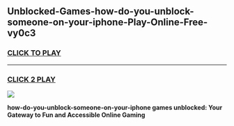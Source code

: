 
## Unblocked-Games-how-do-you-unblock-someone-on-your-iphone-Play-Online-Free-vy0c3
<h3>
<a href="https://premium76.site?title=how-do-you-unblock-someone-on-your-iphone&ref=26A">CLICK TO PLAY</a></h3>
<hr>

<h3>
<a href="https://premium76.site?title=how-do-you-unblock-someone-on-your-iphone&ref=26A">CLICK 2 PLAY</a>
  
</h3>

<a href="https://premium76.site?title=how-do-you-unblock-someone-on-your-iphone&ref=26A"><img src="https://clearcache.store/games.png"></a>


**how-do-you-unblock-someone-on-your-iphone games unblocked: Your Gateway to Fun and Accessible Online Gaming**
